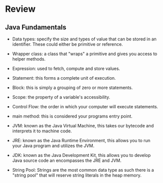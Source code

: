 # Review


## Java Fundamentals

- Data types: specify the size and types of value that can be stored in an identifier.  These could either be primitive or reference. 

- Wrapper class: a class that "wraps" a primitive and gives you access to helper methods. 

- Expression: used to fetch, compute and store values. 
- Statement: this forms a complete unit of execution. 
- Block: this is simply a grouping of zero or more statements. 
- Scope: the property of a variable's accessibility.
- Control Flow: the order in which your computer will execute statements. 
- main method: this is considered your programs entry point.
- JVM: known as the Java Virtual Machine, this takes our bytecode and interprets it to machine code.
- JRE: known as the Java Runtime Environment, this allows you to run your Java program and utilizes the JVM.
- JDK: known as the Java Development Kit, this allows you to develop Java source code an encompasses the JRE and JVM. 

- String Pool: Strings are the most common data type as such there is a "string pool" that will reserve string literals in the heap memory.  

